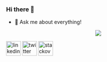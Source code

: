 ### Hi there 👋

- 💬 Ask me about everything!

<p align="center">
  <img src="https://github-readme-stats.vercel.app/api?username=msangtarash&show_icons=true&count_private=true&include_all_commits=true&theme=bear" />
</p>

[<img src='https://cdn.jsdelivr.net/npm/simple-icons@3.0.1/icons/linkedin.svg' alt='linkedin' height='40'>](https://www.linkedin.com/in/marzie-sangtarash/)  [<img src='https://cdn.jsdelivr.net/npm/simple-icons@3.0.1/icons/twitter.svg' alt='twitter' height='40'>](https://twitter.com/MarzieSangtarah)  [<img src='https://cdn.jsdelivr.net/npm/simple-icons@3.0.1/icons/stackoverflow.svg' alt='stackoverflow' height='40'>](https://stackoverflow.com/users/4670748/marzie-sangtarash)
